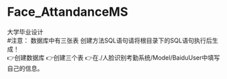 # Face_AttandanceMS
大学毕业设计  
#注意：
数据库中有三张表  创建方法SQL语句请将根目录下的SQL语句执行后生成！  
👉创建数据库
👉创建三个表
👉在./人脸识别考勤系统/Model/BaiduUser中填写自己的信息。
